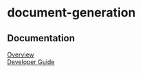 # document-generation

## Documentation  
[Overview](./docs/overview.md)  
[Developer Guide](./docs/developer-guide.md)  
